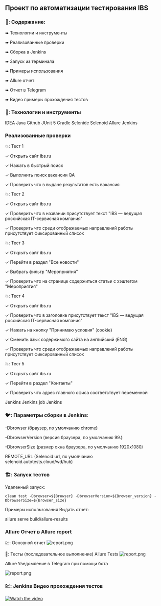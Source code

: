 ## Проект по автоматизации тестирования IBS

### 🚀: Содержание:

➠ Технологии и инструменты

➠ Реализованные проверки

➠ Сборка в Jenkins

➠ Запуск из терминала

➠ Примеры использования

➠ Allure отчет

➠ Отчет в Telegram

➠ Видео примеры прохождения тестов

### 🧰: Технологии и инструменты

IDEA Java Github JUnit 5 Gradle Selenide Selenoid Allure Jenkins

### Реализованные проверки

💥: Тест 1

✓ Открыть сайт ibs.ru

✓ Нажать в быстрый поиск

✓ Выполнить поиск вакансии QA

✓ Проверить что в выдаче результатов есть вакансия


💥: Тест 2

✓ Открыть сайт ibs.ru

✓ Проверить что в названии присутствует текст "IBS — ведущая российская IT-сервисная компания"

✓ Проверить что среди отображаемых направлений работы присутствует фиксированный список


💥: Тест 3

✓ Открыть сайт ibs.ru

✓ Перейти в раздел "Все новости"

✓ Выбрать фильтр "Мероприятия"

✓ Проверить что на странице содержиться статьи с хэштегом "Мероприятия"


💥: Тест 4

✓ Открыть сайт ibs.ru

✓ Проверить что в заголовке присутствует текст "IBS — ведущая российская IT-сервисная компания"

✓ Нажать на кнопку "Принимаю условия" (cookie)

✓ Сменить язык содержимого сайта на английский (ENG)

✓ Проверить что среди отображаемых направлений работы присутствует фиксированный список


💥: Тест 5

✓ Открыть сайт ibs.ru

✓ Перейти в раздел "Контакты"

✓ Проверить что адрес главного офиса соответствует переменной


Jenkins Jenkins job
Jenkins

### 🐦: Параметры сборки в Jenkins:

-Dbrowser (браузер, по умолчанию chrome)

-DbrowserVersion (версия браузера, по умолчанию 99.)

-DbrowserSize (размер окна браузера, по умолчанию 1920x1080)

REMOTE_URL (Selenoid url, по умолчанию selenoid.autotests.cloud/wd/hub)

### 🏗️: Запуск тестов 

Удаленный запуск:

`clean
test
-Dbrowser=${Browser}
-DbrowserVersion=${Browser_version}
-DbrowserSize=${Browser_size}`

Примеры использования
Выдать отчет:

allure serve build/allure-results

### Allure Отчет в Allure report

💹: Основной отчет
![report.png](https://github.com/foxalice/portfolio_hh/tree/main/img/allure_report.png)️

🧪: Тесты (последовательное выполнение)
Allure Tests
![report.png](https://github.com/foxalice/portfolio_hh/tree/main/img/suites.png)️

Allure Уведомление в Telegram при помощи бота

![report.png](https://github.com/foxalice/portfolio_hh/tree/main/img/telegram_img.png)


###  💹: Jenkins Видео прохождения тестов


[![Watch the video](https://github.com/foxalice/portfolio_hh/tree/main/img/start.png)](https://youtu.be/5OZ32Tchgog)
